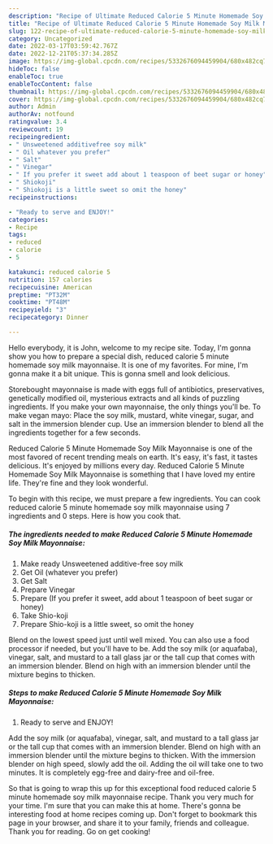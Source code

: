 ```yaml
---
description: "Recipe of Ultimate Reduced Calorie 5 Minute Homemade Soy Milk Mayonnaise"
title: "Recipe of Ultimate Reduced Calorie 5 Minute Homemade Soy Milk Mayonnaise"
slug: 122-recipe-of-ultimate-reduced-calorie-5-minute-homemade-soy-milk-mayonnaise
category: Uncategorized
date: 2022-03-17T03:59:42.767Z
date: 2022-12-21T05:37:34.285Z
image: https://img-global.cpcdn.com/recipes/5332676094459904/680x482cq70/reduced-calorie-5-minute-homemade-soy-milk-mayonnaise-recipe-main-photo.jpg
hideToc: false
enableToc: true
enableTocContent: false
thumbnail: https://img-global.cpcdn.com/recipes/5332676094459904/680x482cq70/reduced-calorie-5-minute-homemade-soy-milk-mayonnaise-recipe-main-photo.jpg
cover: https://img-global.cpcdn.com/recipes/5332676094459904/680x482cq70/reduced-calorie-5-minute-homemade-soy-milk-mayonnaise-recipe-main-photo.jpg
author: Admin
authorAv: notfound
ratingvalue: 3.4
reviewcount: 19
recipeingredient:
- " Unsweetened additivefree soy milk"
- " Oil whatever you prefer"
- " Salt"
- " Vinegar"
- " If you prefer it sweet add about 1 teaspoon of beet sugar or honey"
- " Shiokoji"
- " Shiokoji is a little sweet so omit the honey"
recipeinstructions:

- "Ready to serve and ENJOY!"
categories:
- Recipe
tags:
- reduced
- calorie
- 5

katakunci: reduced calorie 5 
nutrition: 157 calories
recipecuisine: American
preptime: "PT32M"
cooktime: "PT48M"
recipeyield: "3"
recipecategory: Dinner

---
```



Hello everybody, it is John, welcome to my recipe site. Today, I'm gonna show you how to prepare a special dish, reduced calorie 5 minute homemade soy milk mayonnaise. It is one of my favorites. For mine, I'm gonna make it a bit unique. This is gonna smell and look delicious.

Storebought mayonnaise is made with eggs full of antibiotics, preservatives, genetically modified oil, mysterious extracts and all kinds of puzzling ingredients. If you make your own mayonnaise, the only things you&#39;ll be. To make vegan mayo: Place the soy milk, mustard, white vinegar, sugar, and salt in the immersion blender cup. Use an immersion blender to blend all the ingredients together for a few seconds.

Reduced Calorie 5 Minute Homemade Soy Milk Mayonnaise is one of the most favored of recent trending meals on earth. It's easy, it's fast, it tastes delicious. It's enjoyed by millions every day. Reduced Calorie 5 Minute Homemade Soy Milk Mayonnaise is something that I have loved my entire life. They're fine and they look wonderful.


To begin with this recipe, we must prepare a few ingredients. You can cook reduced calorie 5 minute homemade soy milk mayonnaise using 7 ingredients and 0 steps. Here is how you cook that.

<!--inarticleads1-->

##### The ingredients needed to make Reduced Calorie 5 Minute Homemade Soy Milk Mayonnaise:

1. Make ready  Unsweetened additive-free soy milk
1. Get  Oil (whatever you prefer)
1. Get  Salt
1. Prepare  Vinegar
1. Prepare  (If you prefer it sweet, add about 1 teaspoon of beet sugar or honey)
1. Take  Shio-koji
1. Prepare  Shio-koji is a little sweet, so omit the honey


Blend on the lowest speed just until well mixed. You can also use a food processor if needed, but you&#39;ll have to be. Add the soy milk (or aquafaba), vinegar, salt, and mustard to a tall glass jar or the tall cup that comes with an immersion blender. Blend on high with an immersion blender until the mixture begins to thicken. 

<!--inarticleads2-->

##### Steps to make Reduced Calorie 5 Minute Homemade Soy Milk Mayonnaise:


1. Ready to serve and ENJOY!

Add the soy milk (or aquafaba), vinegar, salt, and mustard to a tall glass jar or the tall cup that comes with an immersion blender. Blend on high with an immersion blender until the mixture begins to thicken. With the immersion blender on high speed, slowly add the oil. Adding the oil will take one to two minutes. It is completely egg-free and dairy-free and oil-free. 

So that is going to wrap this up for this exceptional food reduced calorie 5 minute homemade soy milk mayonnaise recipe. Thank you very much for your time. I'm sure that you can make this at home. There's gonna be interesting food at home recipes coming up. Don't forget to bookmark this page in your browser, and share it to your family, friends and colleague. Thank you for reading. Go on get cooking!
